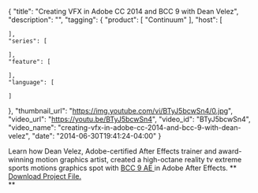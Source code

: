 {
  "title": "Creating VFX in Adobe CC 2014 and BCC 9 with Dean Velez",
  "description": "",
  "tagging": {
    "product": [
      "Continuum"
    ],
    "host": [

    ],
    "series": [

    ],
    "feature": [

    ],
    "language": [

    ]
  },
  "thumbnail_url": "https://img.youtube.com/vi/BTyJ5bcwSn4/0.jpg",
  "video_url": "https://youtu.be/BTyJ5bcwSn4",
  "video_id": "BTyJ5bcwSn4",
  "video_name": "creating-vfx-in-adobe-cc-2014-and-bcc-9-with-dean-velez",
  "date": "2014-06-30T19:41:24-04:00"
}

Learn how Dean Velez, Adobe-certified After Effects trainer and award-winning motion graphics artist, created a high-octane reality tv extreme sports motions graphics spot with [ BCC 9 AE ](/products/continuum/) in Adobe After Effects. ** [ Download Project File. ](/training/free-presets-and-projects/)  
**


